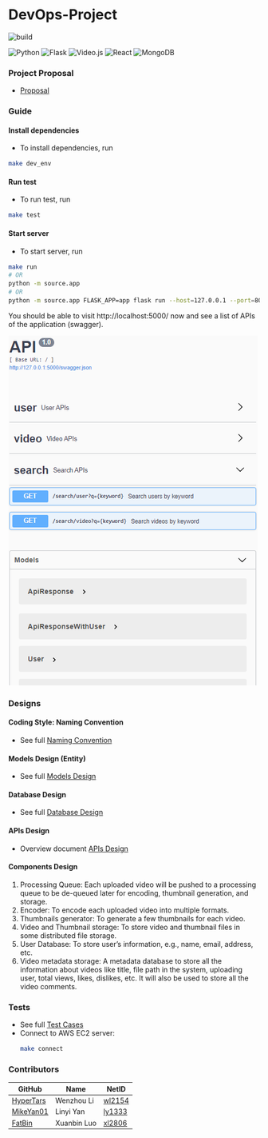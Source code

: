 # DevOps-Project
![build](https://travis-ci.com/HyperTars/Online-Video-Platform.svg?token=btA3ungCKHqWzLxCoxT7&branch=master)

![Python](https://img.shields.io/badge/python-3.8-blue)
![Flask](https://img.shields.io/badge/Flask-1.1.2-blue)
![Video.js](https://img.shields.io/badge/Video.js-7.8.4-blue)
![React](https://img.shields.io/badge/React-16.3.1-blue)
![MongoDB](https://img.shields.io/badge/MongoDB-4.4.0-blue)


### Project Proposal
- [Proposal](/documents/Proposal.md)
  
### Guide

#### Install dependencies
- To install dependencies, run
```bash
make dev_env
```

#### Run test
- To run test, run
```bash
make test
```

#### Start server
- To start server, run
```bash
make run
# OR
python -m source.app
# OR
python -m source.app FLASK_APP=app flask run --host=127.0.0.1 --port=8000
```

You should be able to visit http://localhost:5000/ now and see a list of APIs of the application (swagger).

![API_Preview](documents/API_Swagger.png)

### Designs
#### Coding Style: Naming Convention
- See full [Naming Convention](/documents/NamingConventions.md)

#### Models Design (Entity)
- See full [Models Design](/documents/Models.md)

#### Database Design
- See full [Database Design](/documents/Database.md)

#### APIs Design
- Overview document [APIs Design](/documents/APIs.md)

#### Components Design
1. Processing Queue: Each uploaded video will be pushed to a processing queue to be de-queued later for encoding, thumbnail generation, and storage.
2. Encoder: To encode each uploaded video into multiple formats.
3. Thumbnails generator: To generate a few thumbnails for each video.
4. Video and Thumbnail storage: To store video and thumbnail files in some distributed file storage.
5. User Database: To store user’s information, e.g., name, email, address, etc.
6. Video metadata storage: A metadata database to store all the information about videos like title, file path in the system, uploading user, total views, likes, dislikes, etc. It will also be used to store all the video comments.


### Tests
- See full [Test Cases](/documents/Test.md)
- Connect to AWS EC2 server:
    ```bash
    make connect
    ```

### Contributors
  
  GitHub | Name | NetID
  --- | --- | ---
  [HyperTars](https://github.com/HyperTars) | Wenzhou Li | [wl2154](mailto:wl2154@nyu.edu)
  [MikeYan01](https://github.com/MikeYan01) | Linyi Yan | [ly1333](mailto:ly1333@nyu.edu)
  [FatBin](https://github.com/FatBin) | Xuanbin Luo | [xl2806](mailto:xl2806@nyu.edu)
